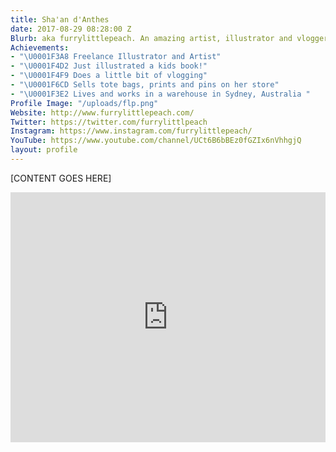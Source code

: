 ```yaml
---
title: Sha'an d'Anthes
date: 2017-08-29 08:28:00 Z
Blurb: aka furrylittlepeach. An amazing artist, illustrator and vlogger!
Achievements:
- "\U0001F3A8 Freelance Illustrator and Artist"
- "\U0001F4D2 Just illustrated a kids book!"
- "\U0001F4F9 Does a little bit of vlogging"
- "\U0001F6CD Sells tote bags, prints and pins on her store"
- "\U0001F3E2 Lives and works in a warehouse in Sydney, Australia "
Profile Image: "/uploads/flp.png"
Website: http://www.furrylittlepeach.com/
Twitter: https://twitter.com/furrylittlpeach
Instagram: https://www.instagram.com/furrylittlepeach/
YouTube: https://www.youtube.com/channel/UCt6B6bBEz0fGZIx6nVhhgjQ
layout: profile
---
```


[CONTENT GOES HERE]

<iframe width="100%" height="400" src="https://www.youtube.com/embed/oiFEaUNr_NA" frameborder="0" allowfullscreen></iframe>